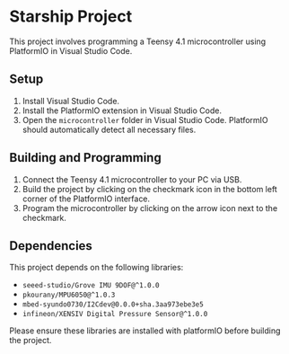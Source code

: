 # Starship Project

This project involves programming a Teensy 4.1 microcontroller using PlatformIO in Visual Studio Code.

## Setup

1. Install Visual Studio Code.
2. Install the PlatformIO extension in Visual Studio Code.
3. Open the `microcontroller` folder in Visual Studio Code. PlatformIO should automatically detect all necessary files.

## Building and Programming

1. Connect the Teensy 4.1 microcontroller to your PC via USB.
2. Build the project by clicking on the checkmark icon in the bottom left corner of the PlatformIO interface.
3. Program the microcontroller by clicking on the arrow icon next to the checkmark.

## Dependencies

This project depends on the following libraries:

- `seeed-studio/Grove IMU 9DOF@^1.0.0`
- `pkourany/MPU6050@^1.0.3`
- `mbed-syundo0730/I2Cdev@0.0.0+sha.3aa973ebe3e5`
- `infineon/XENSIV Digital Pressure Sensor@^1.0.0`

Please ensure these libraries are installed with platformIO before building the project.